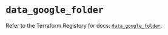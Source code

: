 # `data_google_folder`

Refer to the Terraform Registory for docs: [`data_google_folder`](https://registry.terraform.io/providers/hashicorp/google/4.73.1/docs/data-sources/folder).
